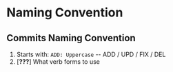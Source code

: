 # Naming Convention

## Commits Naming Convention

1. Starts with: `ADD: Uppercase` -- ADD / UPD / FIX / DEL
2. [**???**] What verb forms to use
